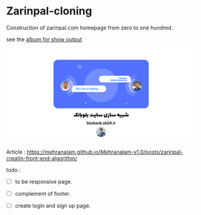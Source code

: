 # Zarinpal-cloning

Construction of zarinpal.com homepage from zero to one hundred.

see the [album for show output](https://github.com/Mehranalam/blu-cloning/blob/main/assets/README.md)

<img src="https://raw.githubusercontent.com/Mehranalam/blu-cloning/main/assets/%D8%B4%D8%A8%DB%8C%D9%87%20%D8%B3%D8%A7%D8%B2%DB%8C%20%D8%B3%D8%A7%DB%8C%D8%AA%20%D8%B2%D8%B1%DB%8C%D9%86%20%D9%BE%D8%A7%D9%84%20(2).png?token=GHSAT0AAAAAAB5RARVLS226HTRS6R267OSKZBLE5SA">

Article : https://mehranalam.github.io/Mehranalam-v1.0/posts/zarinpal-creatin-front-end-algorithm/

todo :

- [ ] to be responsive page.

- [ ] complement of footer.

- [ ] create login and sign up page.

